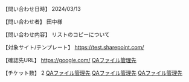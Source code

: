 【問い合わせ日時】
2024/03/13

【問い合わせ者】
田中様

【問い合わせ内容】
リストのコピーについて

【対象サイト/テンプレート】
https://test.sharepoint.com/

【確認先URL】
https://google.com/
[QAファイル管理先](<https://github.com/YuyaYoshino/test/tree/main/QA/NTTネクシア/[N1Q16] い>)

【チケット数】
2
[QAファイル管理先](<https://github.com/YuyaYoshino/test/tree/main/QA/YMFG/[N3Q16] い>)
[QAファイル管理先](<https://github.com/YuyaYoshino/test/tree/main/QA/YMFG/[N3Q16] い>)
[QAファイル管理先](<https://github.com/YuyaYoshino/test/tree/main/QA/YMFG/[N3Q16] い>)